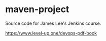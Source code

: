 

# maven-project
Source code for James Lee's Jenkins course.



https://www.level-up.one/devops-pdf-book
